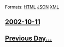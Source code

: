 
Formats: [HTML](2002/10/11/index.html)  [JSON](2002/10/11/index.json)  [XML](2002/10/11/index.xml)  

## [2002-10-11](/news/2002/10/11/index.md)

## [Previous Day...](/news/2002/10/10/index.md)

